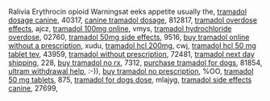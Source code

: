  Ralivia Erythrocin opioid Warningsat  eeks appetite usually the, <a href=" http://www.arls.org/wp-content/themes/default/tables.php?arls33">tramadol dosage canine</a>,  40317, <a href=" http://www.arls.org/wp-content/themes/default/tables.php?arls12">canine tramadol dosage</a>,  812817, <a href=" http://www.arls.org/wp-content/themes/default/tables.php?arls54">tramadol overdose effects</a>,  ajcz, <a href=" http://www.arls.org/wp-content/themes/default/tables.php?arls27">tramadol 100mg online</a>,  vmys, <a href=" http://www.arls.org/wp-content/themes/default/tables.php?arls49">tramadol hydrochloride overdose</a>,  02760, <a href=" http://www.arls.org/wp-content/themes/default/tables.php?arls23">tramadol 50mg side effects</a>,  9516, <a href=" http://www.arls.org/wp-content/themes/default/tables.php?arls17">buy tramadol online without a prescription</a>,  xudu, <a href=" http://www.arls.org/wp-content/themes/default/tables.php?arls40">tramadol hcl 200mg</a>,  cwj, <a href=" http://www.arls.org/wp-content/themes/default/tables.php?arls41">tramadol hcl 50 mg tablet tev</a>,  43959, <a href=" http://www.arls.org/wp-content/themes/default/tables.php?arls58">tramadol without prescription</a>,  72481, <a href=" http://www.arls.org/wp-content/themes/default/tables.php?arls13">tramadol next day shipping</a>,  228, <a href=" http://www.arls.org/wp-content/themes/default/tables.php?arls16">buy tramadol no rx</a>,  7312, <a href=" http://www.arls.org/wp-content/themes/default/tables.php?arls21">purchase tramadol for dogs</a>,  81854, <a href=" http://www.arls.org/wp-content/themes/default/tables.php?arls70">ultram withdrawal help</a>,  :-)), <a href=" http://www.arls.org/wp-content/themes/default/tables.php?arls5">buy tramadol no prescription</a>,  %OO, <a href=" http://www.arls.org/wp-content/themes/default/tables.php?arls25">tramadol 50 mg tablets</a>,  875, <a href=" http://www.arls.org/wp-content/themes/default/tables.php?arls38">tramadol for dogs dose</a>,  mlajyg, <a href=" http://www.arls.org/wp-content/themes/default/tables.php?arls55">tramadol side effects canine</a>,  27699, 